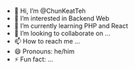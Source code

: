 - 👋 Hi, I’m @ChunKeatTeh
- 👀 I’m interested in Backend Web
- 🌱 I’m currently learning PHP and React
- 💞️ I’m looking to collaborate on ...
- 📫 How to reach me ...
- 😄 Pronouns: he/him
- ⚡ Fun fact: ...

<!---
ChunKeatTeh/ChunKeatTeh is a ✨ special ✨ repository because its `README.md` (this file) appears on your GitHub profile.
You can click the Preview link to take a look at your changes.
--->
